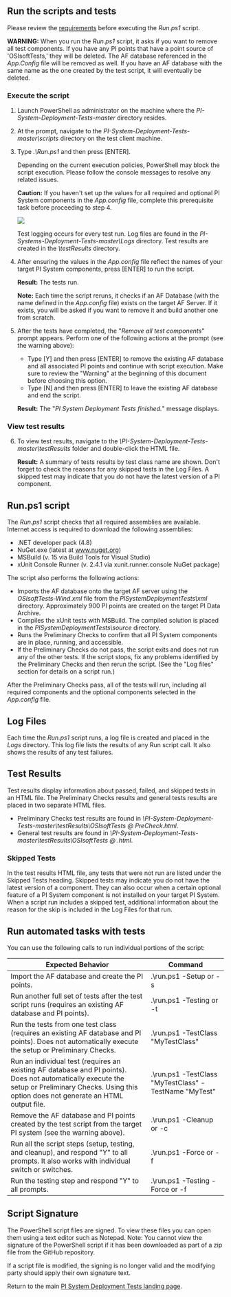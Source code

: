 ## Run the scripts and tests

Please review the [requirements](../Requirements.md) before executing the *Run.ps1* script.

**WARNING:** When you run the *Run.ps1* script, it asks if you want to remove all test components. If you have any PI points that have a point source of 'OSIsoftTests,' they will be deleted. The AF database referenced in the *App.Config* file will be removed as well. If you have an AF database with the same name as the one created by the test script, it will eventually be deleted.

### Execute the script

1. Launch PowerShell as administrator on the machine where the _PI-System-Deployment-Tests-master_ directory resides.

2. At the prompt, navigate to the *PI-System-Deployment-Tests-master\scripts* directory on the test client machine.

3. Type _.\Run.ps1_ and then press [ENTER].

    Depending on the current execution policies, PowerShell may block the script execution. Please follow the console messages to resolve any related issues.

	**Caution:** If you haven't set up the values for all required and optional PI System components in the *App.config* file, complete this prerequisite task before proceeding to step 4.
    
    ![](../images/Screen_runps1.png)

    Test logging occurs for every test run.  Log files are found in the *PI-Systems-Deployment-Tests-master\Logs* directory. Test results are created in the *\testResults* directory.

4. After ensuring the values in the *App.config* file reflect the names of your target PI System components, press [ENTER] to run the script.

    **Result:** The tests run.

    **Note:** Each time the script reruns, it checks if an AF Database (with the name defined in the *App.config* file) exists on the target AF Server. If it exists, you will be asked if you want to remove it and build another one from scratch.

5. After the tests have completed, the "*Remove all test components*" prompt appears. Perform one of the following actions at the prompt (see the warning above):

    * Type [Y] and then press [ENTER] to remove the existing AF database and all associated PI points and continue with script execution. Make sure to review the "Warning" at the beginning of this document before choosing this option.
    * Type [N] and then press [ENTER] to leave the existing AF database and end the script.

    **Result:** The "*PI System Deployment Tests finished.*" message displays.

### View test results

6. To view test results, navigate to the _\PI-System-Deployment-Tests-master\testResults_ folder and double-click the HTML file.

    **Result:** A summary of tests results by test class name are shown. Don't forget to check the reasons for any skipped tests in the Log Files. A skipped test may indicate that you do not have the latest version of a PI component.
    
    

## Run.ps1 script

The *Run.ps1* script checks that all required assemblies are available. Internet access is required to download the following assemblies:

- .NET developer pack (4.8)
- NuGet.exe (latest at www.nuget.org)
- MSBuild (v. 15 via Build Tools for Visual Studio)
- xUnit Console Runner (v. 2.4.1 via xunit.runner.console NuGet package)

The script also performs the following actions:

- Imports the AF database onto the target AF server using the *OSIsoftTests-Wind.xml* file from the *PISystemDeploymentTests\xml* directory.  Approximately 900 PI points are created on the target PI Data Archive.
- Compiles the xUnit tests with MSBuild. The compiled solution is placed in the *PISystemDeploymentTests\source* directory.
- Runs the Preliminary Checks to confirm that all PI System components are in place, running, and accessible.
- If the Preliminary Checks do not pass, the script exits and does not run any of the other tests.  If the script stops, fix any problems identified by the Preliminary Checks and then rerun the script. (See the "Log files" section for details on a script run.)

After the Preliminary Checks pass, all of the tests will run, including all required components and the optional components selected in the *App.config* file.



## Log Files

Each time the *Run.ps1* script runs, a log file is created and placed in the *Logs* directory. This log file lists the results of any Run script call.  It also shows the results of any test failures.



## Test Results

Test results display information about passed, failed, and skipped tests in an HTML file.  The Preliminary Checks results and general tests results are placed in two separate HTML files.

* Preliminary Checks test results are found in *\PI-System-Deployment-Tests-master\testResults\OSIsoftTests <date>@<time> PreCheck.html*.
* General test results are found in *\PI-System-Deployment-Tests-master\\testResults\OSIsoftTests <date>@<time> .html*.

### Skipped Tests

In the test results HTML file, any tests that were not run are listed under the Skipped Tests heading.  Skipped tests may indicate you do not have the latest version of a component. They can also occur when a certain optional feature of a PI System component is not installed on your target PI System.  When a script run includes a skipped test, additional information about the reason for the skip is included in the Log Files for that run.



## Run automated tasks with tests

You can use the following calls to run individual portions of the script:

| Expected Behavior                                            | Command                                               |
| ------------------------------------------------------------ | ----------------------------------------------------- |
| Import the AF database and create the PI points.             | .\run.ps1 -Setup or -s                                |
| Run another full set of tests after the test script runs (requires an existing AF database and PI points). | .\run.ps1 -Testing or -t                              |
| Run the tests from one test class (requires an existing AF database and PI points). Does not automatically execute the setup or Preliminary Checks. | .\run.ps1 -TestClass "MyTestClass"                    |
| Run an individual test (requires an existing AF database and PI points). Does not automatically execute the setup or Preliminary Checks. Using this option does not generate an HTML output file. | .\run.ps1 -TestClass "MyTestClass" -TestName "MyTest" |
| Remove the AF database and PI points created by the test script from the target PI system (see the warning above). | .\run.ps1 -Cleanup or -c                              |
| Run all the script steps (setup, testing, and cleanup), and respond "Y" to all prompts.  It also works with individual switch or switches. | .\run.ps1 -Force or -f                                |
| Run the testing step and respond "Y" to all prompts.         | .\run.ps1 -Testing -Force or -f                       |



##  Script Signature

The PowerShell script files are signed. To view these files you can open them using a text editor such as Notepad. Note: You cannot view the signature of the PowerShell script if it has been downloaded as part of a zip file from the GitHub repository.

If a script file is modified, the signing is no longer valid and the modifying party should apply their own signature text.



Return to the main [PI System Deployment Tests landing page](../../../).

